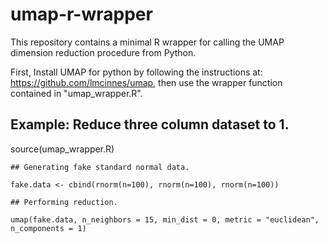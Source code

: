 # umap-r-wrapper

This repository contains a minimal R wrapper for calling the UMAP dimension reduction procedure from Python.

 First, Install UMAP for python by following the instructions at: https://github.com/lmcinnes/umap, then use the wrapper function contained in "umap_wrapper.R".

## Example: Reduce three column dataset to 1.

source(umap_wrapper.R)

`## Generating fake standard normal data.`

`fake.data <- cbind(rnorm(n=100), rnorm(n=100), rnorm(n=100))`

`## Performing reduction. `

`umap(fake.data, n_neighbors = 15, min_dist = 0, metric = "euclidean", n_components = 1)`




